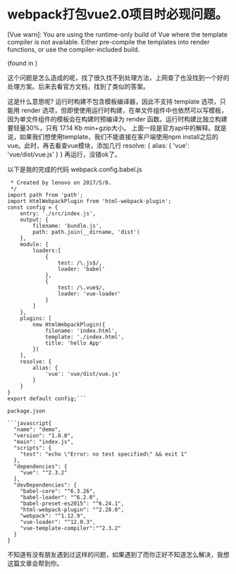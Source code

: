 # webpack打包vue2.0项目时必现问题。 

[Vue warn]: You are using the runtime-only build of Vue where the template compiler is not available. Either pre-compile the templates into render functions, or use the compiler-included build.

(found in <Root>)

这个问题是怎么造成的呢，找了很久找不到处理方法，上网查了也没找到一个好的处理方案。后来去看官方文档，找到了类似的答案。

这是什么意思呢?
运行时构建不包含模板编译器，因此不支持 template 选项，只能用 render 选项，但即使使用运行时构建，在单文件组件中也依然可以写模板，因为单文件组件的模板会在构建时预编译为 render 函数。运行时构建比独立构建要轻量30%，只有 17.14 Kb min+gzip大小。
上面一段是官方api中的解释。就是说，如果我们想使用template，我们不能直接在客户端使用npm install之后的vue。此时，再去看查vue模块，添加几行
resolve: {
alias: {
'vue': 'vue/dist/vue.js'
}
}
再运行，没错ok了。

以下是我的完成的代码
webpack.config.babel.js

```javascript/**
 * Created by lenovo on 2017/5/8.
 */
import path from 'path';
import HtmlWebpackPlugin from 'html-webpack-plugin';
const config = {
    entry: './src/index.js',
    output: {
        filename: 'bundle.js',
        path: path.join(__dirname, 'dist')
    },
    module: {
        loaders:[
            {
                test: /\.js$/,
                loader: 'babel'
            },
            {
                test: /\.vue$/,
                loader: 'vue-loader'
            }
        ]
    },
    plugins: [
        new HtmlWebpackPlugin({
            filename: 'index.html',
            template: './index.html',
            title: 'hello App'
        })
    ],
    resolve: {
        alias: {
            'vue': 'vue/dist/vue.js'
        }
    }
}
export default config;```

package.json

```javascript{
  "name": "demo",
  "version": "1.0.0",
  "main": "index.js",
  "scripts": {
    "test": "echo \"Error: no test specified\" && exit 1"
  },
  "dependencies": {
    "vue": "^2.3.2"
  },
  "devDependencies": {
    "babel-core": "^6.3.26",
    "babel-loader": "^6.2.0",
    "babel-preset-es2015": "^6.24.1",
    "html-webpack-plugin": "^2.28.0",
    "webpack": "^1.12.9",
    "vue-loader": "^12.0.3",
    "vue-template-compiler":"^2.3.2"
  }
}
```

不知道有没有朋友遇到过这样的问题，如果遇到了而你正好不知道怎么解决，我想这篇文章会帮到你。

